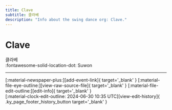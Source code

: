 ```yaml
---
title: Clave
subtitle: 클라베
description: "Info about the swing dance org: Clave."
---
```


# Clave

클라베  
:fontawesome-solid-location-dot: Suwon  


---

<div class="ky_page_footer" markdown>
<div class="ky_page_footer_trailing" markdown="span">
[:material-newspaper-plus:][add-event-link]{ target='_blank' }
[:material-file-eye-outline:][view-raw-source-file]{ target='_blank' }
[:material-file-edit-outline:][edit-info]{ target='_blank' }
</div>
<div class="ky_page_footer_leading" markdown="span">
[:material-clock-edit-outline: 2024-06-30 10:35 UTC][view-edit-history]{ .ky_page_footer_history_button target='_blank' }
</div>
</div>

[add-event-link]: https://github.com/swingdance/events/issues/new?assignees=&labels=add+event&projects=&template=02-add_entity.yml&title=%5Bkr%5D%20%3CName%3E&region=kr&province=Suwon&city=Suwon&org_id=clave "Add Event"
[view-raw-source-file]: https://github.com/swingdance/orgs/blob/main/kr/clave.json "View Raw Source File"
[edit-info]: https://github.com/swingdance/orgs/issues/new?assignees=&labels=update+org&projects=&template=03-update_entity.yml&title=%5Bkr%5D%20Clave&region=kr&id=clave&name=Clave "Edit Info"

[view-edit-history]: https://github.com/swingdance/orgs/commits/main/kr/clave.json "View Edit History"
